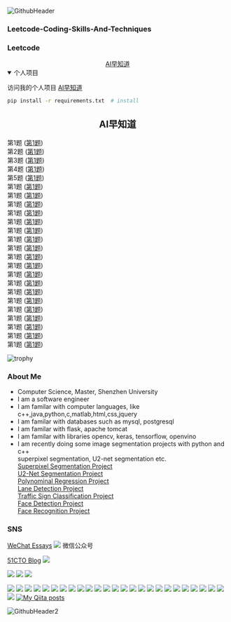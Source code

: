 
![GithubHeader](https://user-images.githubusercontent.com/37477845/92315782-e1255d80-f025-11ea-80e0-e62fc08c7a1e.gif)

### Leetcode-Coding-Skills-And-Techniques

### Leetcode 

<div align="center">
 <a href="http://aizaozhidao.vip">AI早知道</a>
</div>

<details open>
<summary>个人项目</summary>

访问我的个人项目 [AI早知道](http://aizaozhidao.vip)

```bash
pip install -r requirements.txt  # install
```

</details>

## <div align="center">AI早知道</div>


第1题 (<a href="https://github.com/Think-Big-Do-Small/LEETCODE-CODING-AND-TECHNIQUES">第1题</a>)    
第2题 (<a href="https://github.com/Think-Big-Do-Small/LEETCODE-CODING-AND-TECHNIQUES">第1题</a>)    
第3题 (<a href="https://github.com/Think-Big-Do-Small/LEETCODE-CODING-AND-TECHNIQUES">第1题</a>)    
第4题 (<a href="https://github.com/Think-Big-Do-Small/LEETCODE-CODING-AND-TECHNIQUES">第1题</a>)    
第5题 (<a href="https://github.com/Think-Big-Do-Small/LEETCODE-CODING-AND-TECHNIQUES">第1题</a>)    <br>
第1题 (<a href="https://github.com/Think-Big-Do-Small/LEETCODE-CODING-AND-TECHNIQUES">第1题</a>)    <br>
第1题 (<a href="https://github.com/Think-Big-Do-Small/LEETCODE-CODING-AND-TECHNIQUES">第1题</a>)    <br>
第1题 (<a href="https://github.com/Think-Big-Do-Small/LEETCODE-CODING-AND-TECHNIQUES">第1题</a>)    <br>
第1题 (<a href="https://github.com/Think-Big-Do-Small/LEETCODE-CODING-AND-TECHNIQUES">第1题</a>)    <br>
第1题 (<a href="https://github.com/Think-Big-Do-Small/LEETCODE-CODING-AND-TECHNIQUES">第1题</a>)    <br>
第1题 (<a href="https://github.com/Think-Big-Do-Small/LEETCODE-CODING-AND-TECHNIQUES">第1题</a>)    <br>
第1题 (<a href="https://github.com/Think-Big-Do-Small/LEETCODE-CODING-AND-TECHNIQUES">第1题</a>)    <br>
第1题 (<a href="https://github.com/Think-Big-Do-Small/LEETCODE-CODING-AND-TECHNIQUES">第1题</a>)    <br>
第1题 (<a href="https://github.com/Think-Big-Do-Small/LEETCODE-CODING-AND-TECHNIQUES">第1题</a>)    <br>
第1题 (<a href="https://github.com/Think-Big-Do-Small/LEETCODE-CODING-AND-TECHNIQUES">第1题</a>)    <br>
第1题 (<a href="https://github.com/Think-Big-Do-Small/LEETCODE-CODING-AND-TECHNIQUES">第1题</a>)    <br>
第1题 (<a href="https://github.com/Think-Big-Do-Small/LEETCODE-CODING-AND-TECHNIQUES">第1题</a>)    <br>
第1题 (<a href="https://github.com/Think-Big-Do-Small/LEETCODE-CODING-AND-TECHNIQUES">第1题</a>)    <br>
第1题 (<a href="https://github.com/Think-Big-Do-Small/LEETCODE-CODING-AND-TECHNIQUES">第1题</a>)    <br>
第1题 (<a href="https://github.com/Think-Big-Do-Small/LEETCODE-CODING-AND-TECHNIQUES">第1题</a>)    <br>
第1题 (<a href="https://github.com/Think-Big-Do-Small/LEETCODE-CODING-AND-TECHNIQUES">第1题</a>)    <br>
第1题 (<a href="https://github.com/Think-Big-Do-Small/LEETCODE-CODING-AND-TECHNIQUES">第1题</a>)    <br>
第1题 (<a href="https://github.com/Think-Big-Do-Small/LEETCODE-CODING-AND-TECHNIQUES">第1题</a>)    <br>
第1题 (<a href="https://github.com/Think-Big-Do-Small/LEETCODE-CODING-AND-TECHNIQUES">第1题</a>)    <br>




![trophy](https://github-profile-trophy.vercel.app/?username=Kazuhito00&rank=SSS,SS,S,AAA,AA,A,B,C,SECRET&title=MultiLanguage,Commit,Stars,Repositories,Followers,Issues&margin-w=3)

### About Me 
- Computer Science, Master, Shenzhen University
- I am a software engineer 
- I am familar with computer languages, like c++,java,python,c,matlab,html,css,jquery
- I am familar with databases such as mysql, postgresql
- I am familar with flask, apache tomcat
- I am familar with libraries opencv, keras, tensorflow, openvino
- I am recently doing some image segmentation projects with python and c++ <br> superpixel segmentation, U2-net segmentation etc. <br> 
[Superpixel Segmentation Project](https://github.com/Think-Big-Do-Small/LEETCODE-CODING-AND-TECHNIQUES)   <br>
[U2-Net Segmentation Project](https://github.com/Think-Big-Do-Small/LEETCODE-CODING-AND-TECHNIQUES)   <br>
[Polynominal Regression Project](https://github.com/Think-Big-Do-Small/LEETCODE-CODING-AND-TECHNIQUES)   <br>
[Lane Detection Project](https://github.com/Think-Big-Do-Small/LEETCODE-CODING-AND-TECHNIQUES)   <br>
[Traffic Sign Classification Project](https://github.com/Think-Big-Do-Small/LEETCODE-CODING-AND-TECHNIQUES)   <br>
[Face Detection Project](https://github.com/Think-Big-Do-Small/LEETCODE-CODING-AND-TECHNIQUES)   <br>
[Face Recognition Project](https://github.com/Think-Big-Do-Small/LEETCODE-CODING-AND-TECHNIQUES)   <br>


### SNS <br>
[WeChat Essays](https://blog.51cto.com/WenFangjun)       <img src="https://res.wx.qq.com/a/wx_fed/assets/res/NTI4MWU5.ico">  微信公众号<br>

 [51CTO Blog](https://blog.51cto.com/WenFangjun)         <img src="https://camo.githubusercontent.com/9d82114b4eec619cf9d680400beaf63d8924c786fc4f4e637d5f1821ea4264df/68747470733a2f2f737461746963332e353163746f2e636f6d2f6564752f626c6f672f696d616765732f6c6f676f6e6577352e706e67"> <br>





<img src="https://getbootstrap.com/docs/5.1/assets/img/favicons/favicon-16x16.png?logo=c&style=flat"> <img  src="https://getbootstrap.com/docs/5.1/assets/img/favicons/favicon-16x16.png?logo=c&style=flat"> <img src="https://getbootstrap.com/docs/5.1/assets/img/favicons/favicon-16x16.png?logo=c&style=flat">


<img src="https://img.shields.io/badge/C Lang-222222.svg?logo=c&style=flat"> <img src="https://img.shields.io/badge/C++-00599C.svg?logo=c%2B%2B&style=flat"> <img src="https://img.shields.io/badge/C%23-239120.svg?logo=C%20Sharp&style=flat"> <img src="https://img.shields.io/badge/Python-f9d64e.svg?logo=python&style=flat"> <img src="https://img.shields.io/badge/Julia-a577bd.svg?logo=julia&style=flat"> <img src="https://img.shields.io/badge/MATLAB-0076A8.svg?logo=mathworks&style=flat"> <img src="https://img.shields.io/badge/HTML5-222222.svg?logo=html5&style=flat">
 <img src="https://img.shields.io/badge/CSS3-1572B6.svg?logo=css3&style=flat"> <img src="https://img.shields.io/badge/javascript-3577c4.svg?logo=javascript&style=flat"> <img src="https://img.shields.io/badge/TesorFlow-aa4c00.svg?logo=tensorflow&style=flat"> <img src="https://img.shields.io/badge/PyTorch-aa381e.svg?logo=pytorch&style=flat"> <img src="https://img.shields.io/badge/OpenCV-FF0000.svg?logo=opencv&style=flat"> <img src="https://img.shields.io/badge/Qt-AAAAAA.svg?logo=qt&style=flat"> <img src="https://img.shields.io/badge/Raspberry%20Pi-C51A4A.svg?logo=Raspberry%20Pi&style=flat"> <img src="https://img.shields.io/badge/Arduino-AAAAAA.svg?logo=Arduino&style=flat"> <img src="https://img.shields.io/badge/PowerPoint-B7472A.svg?logo=Microsoft%20PowerPoint&style=flat"> <img src="https://img.shields.io/badge/Prezi-AAAAAA.svg?logo=prezi&style=flat"> <img src="https://img.shields.io/badge/Unity-000000.svg?logo=unity&style=flat"> <img src="https://img.shields.io/badge/Android-AAAAAA.svg?logo=android&style=flat"> <img src="https://img.shields.io/badge/Amazon%20AWS-232F3E.svg?logo=Amazon%20AWS&style=flat"> <img src="https://img.shields.io/badge/Microsoft%20Azure-00a5ff.svg?logo=Microsoft%20Azure&style=flat"> <img src="https://img.shields.io/badge/-Google%20Cloud-AAAAAA.svg?logo=google-cloud&style=flat"> <img src="https://img.shields.io/badge/IBM%20Cloud-000000.svg?logo=IBM%20Cloud&style=flat"> <img src="https://img.shields.io/badge/Salesforce-00bafc.svg?logo=Salesforce&style=flat"> <img src="https://img.shields.io/badge/Kaggle-21eaff.svg?logo=kaggle&style=flat"> <img src="https://img.shields.io/badge/-Docker-AAAAAA.svg?logo=docker&style=flat"> [![My Qiita posts](https://qiita-badge.apiapi.app/s/Kazuhito/posts.svg)](http://qiita.com/Kazuhito)



















![GithubHeader2](https://user-images.githubusercontent.com/37477845/92398696-07e9ae00-f164-11ea-9f4f-42df807a6218.gif)
